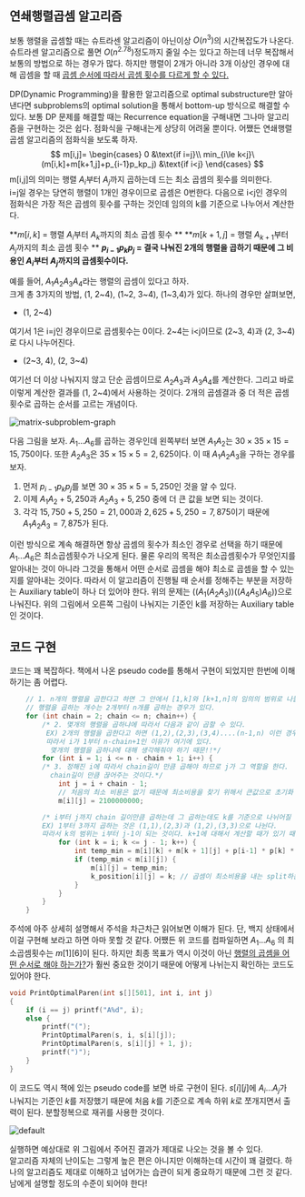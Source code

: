 ## 연쇄행렬곱셈 알고리즘

보통 행렬을 곱셈할 때는 슈트라센 알고리즘이 아닌이상 $O(n^3)$의 시간복잡도가 나온다. 슈트라센 알고리즘으로 풀면 $O(n^{2.78})$정도까지 줄일 수는 있다고 하는데 너무 복잡해서 보통의 방법으로 하는 경우가 많다. 하지만 행렬이 2개가 아니라 3개 이상인 경우에 대해 곱셈을 할 때 <u>곱셈 순서에 따라서 곱셈 횟수를 다르게 할 수 있다.</u> 

DP(Dynamic Programming)을 활용한 알고리즘으로 optimal substructure만 알아낸다면 subproblems의 optimal solution을 통해서 bottom-up 방식으로 해결할 수 있다. 보통 DP 문제를 해결할 때는 Recurrence equation을 구해내면 그나마 알고리즘을 구현하는 것은 쉽다. 점화식을 구해내는게 상당히 어려울 뿐이다. 어쨌든 연쇄행렬곱셈 알고리즘의 점화식을 보도록 하자.
$$
m[i,j]=
\begin{cases}
0 &\text{if i=j}\\
min_{i\le k<j}\ (m[i,k]+m[k+1,j]+p_{i-1}p_kp_j) &\text{if i<j}
\end{cases}
$$
m[i,j]의 의미는 행렬 $A_i$부터 $A_j$까지 곱하는데 드는 최소 곱셈의 횟수를 의미한다.  
i=j일 경우는 당연히 행렬이 1개인 경우이므로 곱셈은 0번한다. 다음으로 i<j인 경우의 점화식은 가장 적은 곱셈의 횟수를 구하는 것인데 임의의 k를 기준으로 나누어서 계산한다.

**$m[i,k]$ = 행렬 $A_i$부터 $A_k$까지의 최소 곱셈 횟수  **
**$m[k+1,j]$ = 행렬 $A_{k+1}$부터 $A_j$까지의 최소 곱셈 횟수 ** 
**$p_{i-1}p_kp_j$ = 결국 나눠진 2개의 행렬을 곱하기 때문에 그 비용인 $A_i$부터 $A_j$까지의 곱셈횟수이다.**

예를 들어, $A_1A_2A_3A_4$라는 행렬의 곱셈이 있다고 하자.  
크게 총 3가지의 방법, (1, 2~4), (1~2, 3~4), (1~3,4)가 있다. 하나의 경우만 살펴보면,

* (1, 2~4)

여기서 1은 i=j인 경우이므로 곱셈횟수는 0이다.
2~4는 i<j이므로 (2~3, 4)과 (2, 3~4)로 다시 나누어진다.

* (2~3, 4), (2, 3~4)

여기선 더 이상 나눠지지 않고 단순 곱셈이므로 $A_2A_3$과 $A_3A_4$를 계산한다.
그리고 바로 이렇게 계산한 결과를 (1, 2~4)에서 사용하는 것이다. 2개의 곱셈결과 중 더 적은 곱셈 횟수로 곱하는 순서를 고르는 개념이다.

![matrix-subproblem-graph](https://user-images.githubusercontent.com/35518072/37874457-7d6a03b8-306a-11e8-908d-4d41a1adc78c.PNG)

다음 그림을 보자. $A_1...A_6$를 곱하는 경우인데 왼쪽부터 보면 $A_1A_2$는 $30\times 35\times 15 = 15,750$이다. 또한 $A_2A_3$은 $35\times 15\times 5=2,625$이다. 이 때 $A_1A_2A_3$을 구하는 경우를 보자.

1) 먼저 $p_{i-1}p_kp_j$를 보면 $30\times 35\times 5=5,250$인 것을 알 수 있다.
2) 이제 $A_1A_2+5,250$과 $A_2A_3+5,250$ 중에 더 큰 값을 보면 되는 것이다.
3) 각각 $15,750+5,250=21,000$과 $2,625+5,250=7,875$이기 때문에 $A_1A_2A_3=7,875$가 된다.

이런 방식으로 계속 해결하면 항상 곱셈의 횟수가 최소인 경우로 선택을 하기 때문에 $A_1...A_6$은 최소곱셈횟수가 나오게 된다. 물론 우리의 목적은 최소곱셈횟수가 무엇인지를 알아내는 것이 아니라 그것을 통해서 어떤 순서로 곱셈을 해야 최소로 곱셈을 할 수 있는지를 알아내는 것이다. 따라서 이 알고리즘이 진행될 때 순서를 정해주는 부분을 저장하는 Auxiliary table이 하나 더 있어야 한다. 위의 문제는 $((A_1(A_2A_3))((A_4A_5)A_6))$으로 나눠진다. 위의 그림에서 오른쪽 그림이 나눠지는 기준인 k를 저장하는 Auxiliary table인 것이다.



## 코드 구현

코드는 꽤 복잡하다. 책에서 나온 pseudo code를 통해서 구현이 되었지만 한번에 이해하기는 좀 어렵다.

```c++
	// 1. n개의 행렬을 곱한다고 하면 그 안에서 [1,k]와 [k+1,n]의 임의의 범위로 나눌 수 있고.
	// 행렬을 곱하는 개수는 2개부터 n개를 곱하는 경우가 있다.
	for (int chain = 2; chain <= n; chain++) {
		/* 2. 몇개의 행렬을 곱하냐에 따라서 다음과 같이 곱할 수 있다.
		 EX) 2개의 행렬을 곱한다고 하면 (1,2),(2,3),(3,4)....(n-1,n) 이런 경우의 수들이 나온다.
		 따라서 i가 1부터 n-chain+1인 이유가 여기에 있다. 
          몇개의 행렬을 곱하냐에 대해 생각해줘야 하기 때문!!*/
		for (int i = 1; i <= n - chain + 1; i++) {
		/* 3. 정해진 i에 따라서 chain길이 만큼 곱해야 하므로 j가 그 역할을 한다. 
          chain길이 만큼 끊어주는 것이다.*/
			int j = i + chain - 1;
			// 처음의 최소 비용은 없기 때문에 최소비용을 찾기 위해서 큰값으로 초기화 해주어야 한다.
			m[i][j] = 2100000000;

		/* i부터 j까지 chain 길이만큼 곱하는데 그 곱하는데도 k를 기준으로 나뉘어질 수 있다.
		EX) 1부터 3까지 곱하는 것은 (1,1),(2,3)과 (1,2),(3,3)으로 나뉜다.
		따라서 k의 범위는 i부터 j-1이 되는 것이다. k+1에 대해서 계산할 때가 있기 때문에 j-1까지..*/
			for (int k = i; k <= j - 1; k++) {
				int temp_min = m[i][k] + m[k + 1][j] + p[i-1] * p[k] * p[j];
				if (temp_min < m[i][j]) {
					m[i][j] = temp_min;
					k_position[i][j] = k; // 곱셈이 최소비용을 내는 split하는 위치를 저장!
				}
			}
		}
	}
```

주석에 아주 상세히 설명해서 주석을 차근차근 읽어보면 이해가 된다. 단, 백지 상태에서 이걸 구현해 보라고 하면 아마 못할 것 같다.  어쨌든 위 코드를 컴파일하면 $A_1...A_6$ 의 최소곱셈횟수는 $m[1][6]$이 된다. 하지만 최종 목표가 역시 이것이 아닌 <u>행렬의 곱셈을 어떤 순서로 해야 하는가?</u>가 훨씬 중요한 것이기 때문에 어떻게 나뉘는지 확인하는 코드도 있어야 한다.

```c++
void PrintOptimalParen(int s[][501], int i, int j)
{
	if (i == j) printf("A%d", i);
	else {
		printf("(");
		PrintOptimalParen(s, i, s[i][j]);
		PrintOptimalParen(s, s[i][j] + 1, j);
		printf(")");
	}
}
```

이 코드도 역시 책에 있는 pseudo code를 보면 바로 구현이 된다. $s[i][j]$에 $A_i...A_j$가 나눠지는 기준인 $k$를 저장했기 때문에 처음 $k$를 기준으로 계속 하위 $k$로 쪼개지면서 출력이 된다. 분할정복으로 재귀를 사용한 것이다. 

![default](https://user-images.githubusercontent.com/35518072/37874785-a25795b8-3070-11e8-9836-7b584164af6d.PNG)

실행하면 예상대로 위 그림에서 주어진 결과가 제대로 나오는 것을 볼 수 있다.  
알고리즘 자체의 난이도는 그렇게 높은 편은 아니지만 이해하는데 시간이 꽤 걸렸다. 하나의 알고리즘도 제대로 이해하고 넘어가는 습관이 되게 중요하기 때문에 그런 것 같다. 남에게 설명할 정도의 수준이 되어야 한다!



